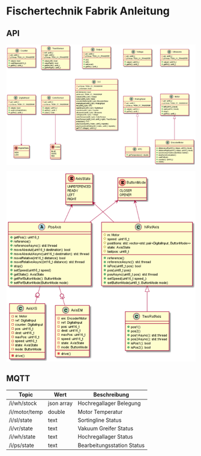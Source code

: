 # Fischertechnik Fabrik Anleitung

## API

![Lowlevel API](./low-level-api.png)

![Highlevel API](./high-level-api.png)

## MQTT

Topic | Wert | Beschreibung
--- | --- | ---
/i/wh/stock | json array | Hochregallager Belegung
/i/motor/temp | double | Motor Temperatur
/i/sl/state | text  | Sortingline Status
/i/vr/state | text | Vakuum Greifer Status
/i/wh/state | text | Hochregallager Status
/i/ps/state | text | Bearbeitungsstation Status